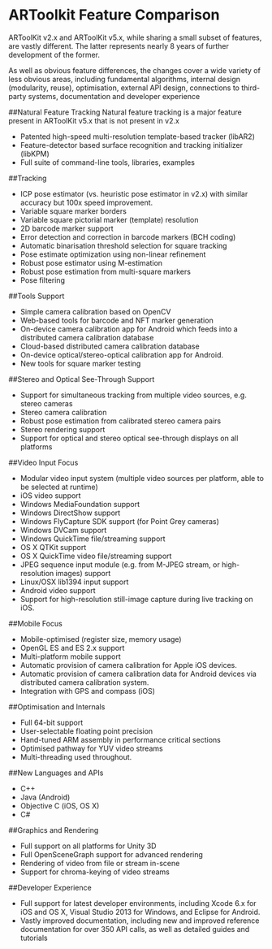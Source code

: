 # ARToolkit Feature Comparison
ARToolKit v2.x and ARToolKit v5.x, while sharing a small subset of features, are vastly different. The latter represents nearly 8 years of further development of the former.

As well as obvious feature differences, the changes cover a wide variety of less obvious areas, including fundamental algorithms, internal design (modularity, reuse), optimisation, external API design, connections to third-party systems, documentation and developer experience

##Natural Feature Tracking
Natural feature tracking is a major feature present in ARToolKit v5.x that is not present in v2.x

* Patented high-speed multi-resolution template-based tracker (libAR2)
* Feature-detector based surface recognition and tracking initializer (libKPM)
* Full suite of command-line tools, libraries, examples

##Tracking
* ICP pose estimator (vs. heuristic pose estimator in v2.x) with similar accuracy but 100x speed improvement.
* Variable square marker borders
* Variable square pictorial marker (template) resolution
* 2D barcode marker support
* Error detection and correction in barcode markers (BCH coding)
* Automatic binarisation threshold selection for square tracking
* Pose estimate optimization using non-linear refinement
* Robust pose estimator using M-estimation
* Robust pose estimation from multi-square markers
* Pose filtering

##Tools Support
* Simple camera calibration based on OpenCV
* Web-based tools for barcode and NFT marker generation
* On-device camera calibration app for Android which feeds into a distributed camera calibration database
* Cloud-based distributed camera calibration database
* On-device optical/stereo-optical calibration app for Android.
* New tools for square marker testing

##Stereo and Optical See-Through Support
* Support for simultaneous tracking from multiple video sources, e.g. stereo cameras
* Stereo camera calibration
* Robust pose estimation from calibrated stereo camera pairs
* Stereo rendering support
* Support for optical and stereo optical see-through displays on all platforms

##Video Input Focus
* Modular video input system (multiple video sources per platform, able to be selected at runtime)
* iOS video support
* Windows MediaFoundation support
* Windows DirectShow support
* Windows FlyCapture SDK support (for Point Grey cameras)
* Windows DVCam support
* Windows QuickTime file/streaming support
* OS X QTKit support
* OS X QuickTime video file/streaming support
* JPEG sequence input module (e.g. from M-JPEG stream, or high-resolution images) support
* Linux/OSX lib1394 input support
* Android video support
* Support for high-resolution still-image capture during live tracking on iOS.

##Mobile Focus
* Mobile-optimised (register size, memory usage)
* OpenGL ES and ES 2.x support
* Multi-platform mobile support
* Automatic provision of camera calibration for Apple iOS devices.
* Automatic provision of camera calibration data for Android devices via distributed camera calibration system.
* Integration with GPS and compass (iOS)

##Optimisation and Internals
* Full 64-bit support
* User-selectable floating point precision
* Hand-tuned ARM assembly in performance critical sections
* Optimised pathway for YUV video streams
* Multi-threading used throughout.

##New Languages and APIs
* C++
* Java (Android)
* Objective C (iOS, OS X)
* C#

##Graphics and Rendering
* Full support on all platforms for Unity 3D
* Full OpenSceneGraph support for advanced rendering
* Rendering of video from file or stream in-scene
* Support for chroma-keying of video streams

##Developer Experience
* Full support for latest developer environments, including Xcode 6.x for iOS and OS X, Visual Studio 2013 for Windows, and Eclipse for Android.
* Vastly improved documentation, including new and improved reference documentation for over 350 API calls, as well as detailed guides and tutorials

